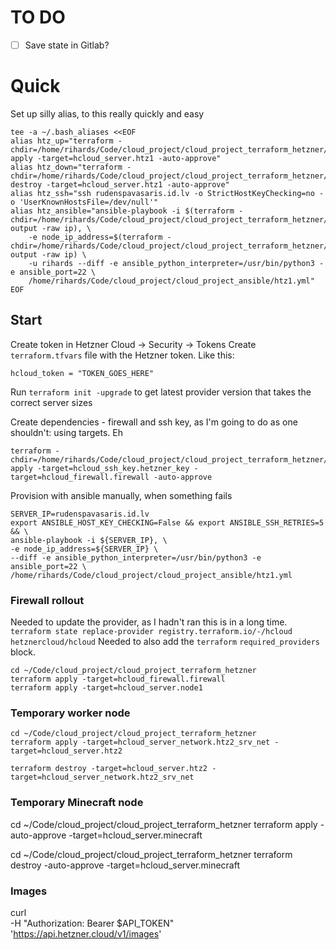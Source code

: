 # TO DO
- [ ] Save state in Gitlab?

# Quick
Set up silly alias, to this really quickly and easy
```
tee -a ~/.bash_aliases <<EOF
alias htz_up="terraform -chdir=/home/rihards/Code/cloud_project/cloud_project_terraform_hetzner/ apply -target=hcloud_server.htz1 -auto-approve"
alias htz_down="terraform -chdir=/home/rihards/Code/cloud_project/cloud_project_terraform_hetzner/ destroy -target=hcloud_server.htz1 -auto-approve"
alias htz_ssh="ssh rudenspavasaris.id.lv -o StrictHostKeyChecking=no -o 'UserKnownHostsFile=/dev/null'"
alias htz_ansible="ansible-playbook -i $(terraform -chdir=/home/rihards/Code/cloud_project/cloud_project_terraform_hetzner/ output -raw ip), \
    -e node_ip_address=$(terraform -chdir=/home/rihards/Code/cloud_project/cloud_project_terraform_hetzner/ output -raw ip) \
    -u rihards --diff -e ansible_python_interpreter=/usr/bin/python3 -e ansible_port=22 \
    /home/rihards/Code/cloud_project/cloud_project_ansible/htz1.yml"
EOF
```

## Start
Create token in Hetzner Cloud -> Security -> Tokens
Create `terraform.tfvars` file with the Hetzner token. Like this:
```
hcloud_token = "TOKEN_GOES_HERE"
```

Run `terraform init -upgrade` to get latest provider version that takes the correct server sizes

Create dependencies - firewall and ssh key, as I'm going to do as one shouldn't:
using targets. Eh
```
terraform -chdir=/home/rihards/Code/cloud_project/cloud_project_terraform_hetzner/ apply -target=hcloud_ssh_key.hetzner_key -target=hcloud_firewall.firewall -auto-approve
```

Provision with ansible manually, when something fails
```
SERVER_IP=rudenspavasaris.id.lv
export ANSIBLE_HOST_KEY_CHECKING=False && export ANSIBLE_SSH_RETRIES=5 && \
ansible-playbook -i ${SERVER_IP}, \
-e node_ip_address=${SERVER_IP} \
--diff -e ansible_python_interpreter=/usr/bin/python3 -e ansible_port=22 \
/home/rihards/Code/cloud_project/cloud_project_ansible/htz1.yml
```

### Firewall rollout
Needed to update the provider, as I hadn't ran this is in a long time.
`terraform state replace-provider registry.terraform.io/-/hcloud hetznercloud/hcloud`
Needed to also add the `terraform` `required_providers` block.
```
cd ~/Code/cloud_project/cloud_project_terraform_hetzner
terraform apply -target=hcloud_firewall.firewall
terraform apply -target=hcloud_server.node1
```

### Temporary worker node
```
cd ~/Code/cloud_project/cloud_project_terraform_hetzner
terraform apply -target=hcloud_server_network.htz2_srv_net -target=hcloud_server.htz2

terraform destroy -target=hcloud_server.htz2 -target=hcloud_server_network.htz2_srv_net
```

### Temporary Minecraft node
cd ~/Code/cloud_project/cloud_project_terraform_hetzner
terraform apply -auto-approve -target=hcloud_server.minecraft

cd ~/Code/cloud_project/cloud_project_terraform_hetzner
terraform destroy -auto-approve -target=hcloud_server.minecraft

### Images
curl \
	-H "Authorization: Bearer $API_TOKEN" \
	'https://api.hetzner.cloud/v1/images'

